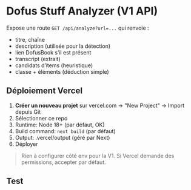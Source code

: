 # Dofus Stuff Analyzer (V1 API)

Expose une route `GET /api/analyze?url=...` qui renvoie :
- titre, chaîne
- description (utilisée pour la détection)
- lien DofusBook s’il est présent
- transcript (extrait)
- candidats d’items (heuristique)
- classe + éléments (déduction simple)

## Déploiement Vercel

1) **Créer un nouveau projet** sur vercel.com → "New Project" → Import depuis Git
2) Sélectionner ce repo
3) Runtime: Node 18+ (par défaut, OK)
4) Build command: `next build` (par défaut)
5) Output: .vercel/output (géré par Next)
6) Déployer

> Rien à configurer côté env pour la V1.
> Si Vercel demande des permissions, accepter par défaut.

## Test

